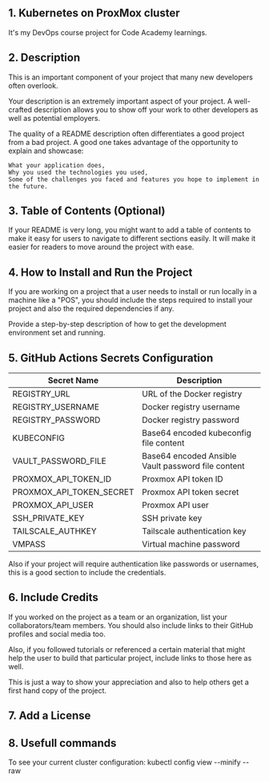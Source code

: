 

## 1. Kubernetes on ProxMox cluster

It's my DevOps course project for Code Academy learnings.

## 2. Description

This is an important component of your project that many new developers often overlook.

Your description is an extremely important aspect of your project. A well-crafted description allows you to show off your work to other developers as well as potential employers.

The quality of a README description often differentiates a good project from a bad project. A good one takes advantage of the opportunity to explain and showcase:

    What your application does,
    Why you used the technologies you used,
    Some of the challenges you faced and features you hope to implement in the future.

## 3. Table of Contents (Optional)

If your README is very long, you might want to add a table of contents to make it easy for users to navigate to different sections easily. It will make it easier for readers to move around the project with ease.
## 4. How to Install and Run the Project

If you are working on a project that a user needs to install or run locally in a machine like a "POS", you should include the steps required to install your project and also the required dependencies if any.

Provide a step-by-step description of how to get the development environment set and running.
## 5. GitHub Actions Secrets Configuration

| Secret Name            | Description                                       |
|------------------------|---------------------------------------------------|
| REGISTRY_URL           | URL of the Docker registry                        |
| REGISTRY_USERNAME      | Docker registry username                          |
| REGISTRY_PASSWORD      | Docker registry password                          |
| KUBECONFIG             | Base64 encoded kubeconfig file content            |
| VAULT_PASSWORD_FILE    | Base64 encoded Ansible Vault password file content|
| PROXMOX_API_TOKEN_ID   | Proxmox API token ID                              |
| PROXMOX_API_TOKEN_SECRET| Proxmox API token secret                         |
| PROXMOX_API_USER       | Proxmox API user                                  |
| SSH_PRIVATE_KEY        | SSH private key                                   |
| TAILSCALE_AUTHKEY      | Tailscale authentication key                      |
| VMPASS                 | Virtual machine password                          |


Also if your project will require authentication like passwords or usernames, this is a good section to include the credentials.
## 6. Include Credits

If you worked on the project as a team or an organization, list your collaborators/team members. You should also include links to their GitHub profiles and social media too.

Also, if you followed tutorials or referenced a certain material that might help the user to build that particular project, include links to those here as well.

This is just a way to show your appreciation and also to help others get a first hand copy of the project.
## 7. Add a License



## 8. Usefull commands

  To see your current cluster configuration: 
    kubectl config view --minify --raw

